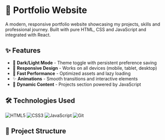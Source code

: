 # 🌟 Portfolio Website

A modern, responsive portfolio website showcasing my projects, skills and professional journey. Built with pure HTML, CSS and JavaScript and integrated with React.

## ✨ Features

- 🎨 **Dark/Light Mode** - Theme toggle with persistent preference saving
- 📱 **Responsive Design** - Works on all devices (mobile, tablet, desktop)
- 🚀 **Fast Performance** - Optimized assets and lazy loading
- ✨ **Animations** - Smooth transitions and interactive elements
- 📝 **Dynamic Content** - Projects section powered by JavaScript

## 🛠️ Technologies Used

![HTML5](https://img.shields.io/badge/HTML5-E34F26?style=flat&logo=html5&logoColor=white)
![CSS3](https://img.shields.io/badge/CSS3-1572B6?style=flat&logo=css3&logoColor=white)
![JavaScript](https://img.shields.io/badge/JavaScript-F7DF1E?style=flat&logo=javascript&logoColor=black)
![Git](https://img.shields.io/badge/Git-F05032?style=flat&logo=git&logoColor=white)

## 🎯 Project Structure
